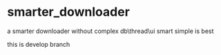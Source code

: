 # smarter_downloader
a smarter downloader
without complex db\thread\ui
smart simple is best

this is develop branch



